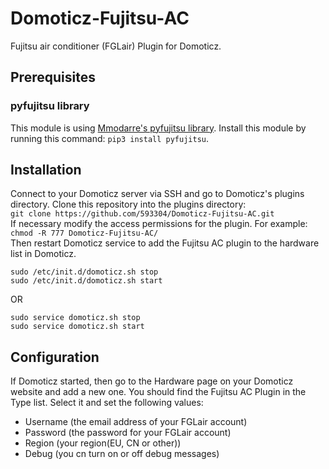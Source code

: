 # Domoticz-Fujitsu-AC
Fujitsu air conditioner (FGLair) Plugin for Domoticz.

## Prerequisites
### pyfujitsu library
This module is using [Mmodarre's pyfujitsu library](https://github.com/Mmodarre/pyfujitsu). Install this module by running this command: `pip3 install pyfujitsu`.  

## Installation
Connect to your Domoticz server via SSH and go to Domoticz's plugins directory. Clone this repository into the plugins directory:  
`git clone https://github.com/593304/Domoticz-Fujitsu-AC.git`  
If necessary modify the access permissions for the plugin. For example:  
`chmod -R 777 Domoticz-Fujitsu-AC/`  
Then restart Domoticz service to add the Fujitsu AC plugin to the hardware list in Domoticz.
```
sudo /etc/init.d/domoticz.sh stop
sudo /etc/init.d/domoticz.sh start
```
OR  
```
sudo service domoticz.sh stop
sudo service domoticz.sh start
```

## Configuration
If Domoticz started, then go to the Hardware page on your Domoticz website and add a new one. You should find the Fujitsu AC Plugin in the Type list. Select it and set the following values:
   - Username (the email address of your FGLair account)
   - Password (the password for your FGLair account)
   - Region (your region(EU, CN or other))
   - Debug (you cn turn on or off debug messages)
